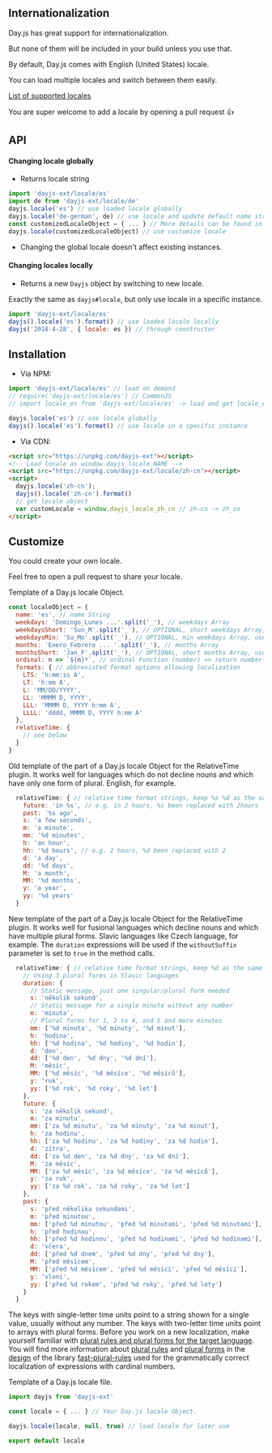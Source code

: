 ## Internationalization

Day.js has great support for internationalization.

But none of them will be included in your build unless you use that.

By default, Day.js comes with English (United States) locale.

You can load multiple locales and switch between them easily.

[List of supported locales](../../src/locale)

You are super welcome to add a locale by opening a pull request :+1:

## API

#### Changing locale globally

* Returns locale string

```js
import 'dayjs-ext/locale/es'
import de from 'dayjs-ext/locale/de'
dayjs.locale('es') // use loaded locale globally
dayjs.locale('de-german', de) // use locale and update default name string
const customizedLocaleObject = { ... } // More details can be found in Customize section below.
dayjs.locale(customizedLocaleObject) // use customize locale
```

* Changing the global locale doesn't affect existing instances.

#### Changing locales locally

* Returns a new `Dayjs` object by switching to new locale.

Exactly the same as `dayjs#locale`, but only use locale in a specific instance.

```js
import 'dayjs-ext/locale/es'
dayjs().locale('es').format() // use loaded locale locally
dayjs('2018-4-28', { locale: es }) // through constructor
```

## Installation

* Via NPM:

```javascript
import 'dayjs-ext/locale/es' // load on demand
// require('dayjs-ext/locale/es') // CommonJS
// import locale_es from 'dayjs-ext/locale/es' -> load and get locale_es locale object

dayjs.locale('es') // use locale globally
dayjs().locale('es').format() // use locale in a specific instance
```

* Via CDN:
```html
<script src="https://unpkg.com/dayjs-ext"></script>
<!-- Load locale as window.dayjs_locale_NAME -->
<script src="https://unpkg.com/dayjs-ext/locale/zh-cn"></script>
<script>
  dayjs.locale('zh-cn');
  dayjs().locale('zh-cn').format()
  // get locale object
  var customLocale = window.dayjs_locale_zh_cn // zh-cn -> zh_cn
</script>
```

## Customize

You could create your own locale.

Feel free to open a pull request to share your locale.

Template of a Day.js locale Object.
```javascript
const localeObject = {
  name: 'es', // name String
  weekdays: 'Domingo_Lunes ...'.split('_'), // weekdays Array
  weekdaysShort: 'Sun_M'.split('_'), // OPTIONAL, short weekdays Array, use first three letters if not provided
  weekdaysMin: 'Su_Mo'.split('_'), // OPTIONAL, min weekdays Array, use first two letters if not provided
  months: 'Enero_Febrero ... '.split('_'), // months Array
  monthsShort: 'Jan_F'.split('_'), // OPTIONAL, short months Array, use first three letters if not provided
  ordinal: n => `${n}º`, // ordinal Function (number) => return number + output
  formats: { // abbreviated format options allowing localization
    LTS: 'h:mm:ss A',
    LT: 'h:mm A',
    L: 'MM/DD/YYYY',
    LL: 'MMMM D, YYYY',
    LLL: 'MMMM D, YYYY h:mm A',
    LLLL: 'dddd, MMMM D, YYYY h:mm A'
  },
  relativeTime: {
    // see below
  }
}
```

Old template of the part of a Day.js locale Object for the RelativeTime plugin. It works well for languages which do not decline nouns and which have only one form of plural. English, for example.
```javascript
  relativeTime: { // relative time format strings, keep %s %d as the same
    future: 'in %s', // e.g. in 2 hours, %s been replaced with 2hours
    past: '%s ago',
    s: 'a few seconds',
    m: 'a minute',
    mm: '%d minutes',
    h: 'an hour',
    hh: '%d hours', // e.g. 2 hours, %d been replaced with 2
    d: 'a day',
    dd: '%d days',
    M: 'a month',
    MM: '%d months',
    y: 'a year',
    yy: '%d years'
  }
```

New template of the part of a Day.js locale Object for the RelativeTime plugin. It works well for fusional languages which decline nouns and which have multiple plural forms. Slavic languages like Czech language, for example. The `duration` expressions will be used if the `withoutSuffix` parameter is set to `true` in the method calls.
```javascript
  relativeTime: { // relative time format strings, keep %d as the same
    // Using 3 plural forms in Slavic languages
    duration: {
      // Static message, just one singular/plural form needed
      s: 'několik sekund',
      // Static message for a single minute without any number
      m: 'minuta',
      // Plural forms for 1, 2 to 4, and 5 and more minutes
      mm: ['%d minuta', '%d minuty', '%d minut'],
      h: 'hodina',
      hh: ['%d hodina', '%d hodiny', '%d hodin'],
      d: 'den',
      dd: ['%d den', '%d dny', '%d dní'],
      M: 'měsíc',
      MM: ['%d měsíc', '%d měsíce', '%d měsíců'],
      y: 'rok',
      yy: ['%d rok', '%d roky', '%d let']
    },
    future: {
      s: 'za několik sekund',
      m: 'za minutu',
      mm: ['za %d minutu', 'za %d minuty', 'za %d minut'],
      h: 'za hodinu',
      hh: ['za %d hodinu', 'za %d hodiny', 'za %d hodin'],
      d: 'zítra',
      dd: ['za %d den', 'za %d dny', 'za %d dní'],
      M: 'za měsíc',
      MM: ['za %d měsíc', 'za %d měsíce', 'za %d měsíců'],
      y: 'za rok',
      yy: ['za %d rok', 'za %d roky', 'za %d let']
    },
    past: {
      s: 'před několika sekundami',
      m: 'před minutou',
      mm: ['před %d minutou', 'před %d minutami', 'před %d minutami'],
      h: 'před hodinou',
      hh: ['před %d hodinou', 'před %d hodinami', 'před %d hodinami'],
      d: 'včera',
      dd: ['před %d dnem', 'před %d dny', 'před %d dny'],
      M: 'před měsícem',
      MM: ['před %d měsícem', 'před %d měsíci', 'před %d měsíci'],
      y: 'vloni',
      yy: ['před %d rokem', 'před %d roky', 'před %d lety']
    }
  }
```
The keys with single-letter time units point to a string shown for a single value, usually without any number. The keys with two-letter time units point to arrays with plural forms. Before you work on a new localization, make yourself familiar with [plural rules and plural forms for the target language](https://github.com/prantlf/fast-plural-rules/blob/master/docs/languages.md#supported-languages). You will find more information about [plural rules](https://github.com/prantlf/fast-plural-rules/blob/master/docs/design.md#plural-rules) and [plural forms](https://github.com/prantlf/fast-plural-rules/blob/master/docs/design.md#plural-forms) in the [design](https://github.com/prantlf/fast-plural-rules/blob/master/docs/design.md#design-concepts) of the library [fast-plural-rules](https://github.com/prantlf/fast-plural-rules#fast-plural-rules) used for the grammatically correct localization of expressions with cardinal numbers.

Template of a Day.js locale file.
```javascript
import dayjs from 'dayjs-ext'

const locale = { ... } // Your Day.js locale Object.

dayjs.locale(locale, null, true) // load locale for later use

export default locale
```
